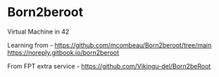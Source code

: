 # Born2beroot
Virtual Machine in 42

Learning from -
https://github.com/mcombeau/Born2beroot/tree/main
https://noreply.gitbook.io/born2beroot

From FPT extra service - https://github.com/Vikingu-del/Born2beRoot

